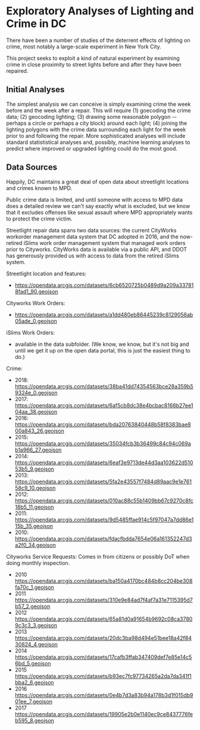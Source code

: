 # Exploratory Analyses of Lighting and Crime in DC

There have been a number of studies of the deterrent effects of lighting on crime, most notably a large-scale experiment in New York City. 

This project seeks to exploit a kind of natural experiment by examining crime in close proximity to street lights before and after they have been repaired. 

## Initial Analyses
The simplest analysis we can conceive is simply examining crime the week before and the week after a repair. This will require (1) goecoding the crime data; (2) geocoding lighting; (3) drawing some reasonable polygon -- perhaps a circle or perhaps a city block) around each light; (4) joining the lighting polygons with the crime data surrounding each light for the week prior to and following the repair.  More sophisticated analyses will include standard statististical analyses and, possibly, machine learning analyses to predict where improved or upgraded lighting could do the most good. 

## Data Sources

Happily, DC maintains a great deal of open data about streetlight locations and crimes known to MPD. 

Public crime data is limited, and until someone with access to MPD data does a detailed review we can't say exactly what is excluded, but we know that it excludes offenses like sexual assault where MPD appropriately wants to protect the crime victim. 

Streetlight repair data spans two data sources: the current CityWorks workorder management data system that DC adopted in 2016, and the now-retired iSlims work order management system that managed work orders prior to Cityworks. CityWorks data is available via a public API, and DDOT has generously provided us with access to data from the retired iSlims system. 

Streetlight location and features: 
 - https://opendata.arcgis.com/datasets/6cb6520725b0489d9a209a337818fad1_90.geojson
 
Cityworks Work Orders: 
 - https://opendata.arcgis.com/datasets/a1dd480eb86445239c8129056ab05ade_0.geojson
 
iSlims Work Orders:
 - available in the data subfolder. (We know, we know, but it's not big and until we get it up on the open data portal, this is just the easiest thing to do.)

Crime: 
 - 2018: https://opendata.arcgis.com/datasets/38ba41dd74354563bce28a359b59324e_0.geojson
 - 2017: https://opendata.arcgis.com/datasets/6af5cb8dc38e4bcbac8168b27ee104aa_38.geojson
 - 2016: https://opendata.arcgis.com/datasets/bda20763840448b58f8383bae800a843_26.geojson
 - 2015: https://opendata.arcgis.com/datasets/35034fcb3b36499c84c94c069ab1a966_27.geojson
 - 2014: https://opendata.arcgis.com/datasets/6eaf3e9713de44d3aa103622d51053b5_9.geojson
 - 2013: https://opendata.arcgis.com/datasets/5fa2e43557f7484d89aac9e1e76158c9_10.geojson
 - 2012: https://opendata.arcgis.com/datasets/010ac88c55b1409bb67c9270c8fc18b5_11.geojson
 - 2011: https://opendata.arcgis.com/datasets/9d5485ffae914c5f97047a7dd86e115b_35.geojson
 - 2010: https://opendata.arcgis.com/datasets/fdacfbdda7654e06a161352247d3a2f0_34.geojson

Cityworks Service Requests:
Comes in from citizens or possibly DoT when doing monthly inspection.
 - 2010 https://opendata.arcgis.com/datasets/ba150a4170bc484b8cc204be308fa70c_1.geojson
 - 2011 https://opendata.arcgis.com/datasets/310e9e84ad7f4af7a31e7115395d7b57_2.geojson
 - 2012 https://opendata.arcgis.com/datasets/65a81d0a91654b9692c08ca37809c3c3_3.geojson
 - 2013 https://opendata.arcgis.com/datasets/20dc3ba98d494e51bee18a42f8430824_4.geojson
 - 2014 https://opendata.arcgis.com/datasets/17cafb3ffab347409def7e85e14c56bd_5.geojson
 - 2015 https://opendata.arcgis.com/datasets/b93ec7fc97734265a2da7da341f1bba2_6.geojson
 - 2016 https://opendata.arcgis.com/datasets/0e4b7d3a83b94a178b3d1f015db901ee_7.geojson
 - 2017 https://opendata.arcgis.com/datasets/19905e2b0e1140ec9ce8437776feb595_8.geojson
 
 
